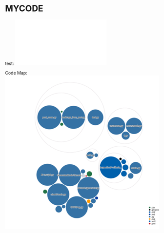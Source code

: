 # MYCODE

test:
![Glasses Project](./Brillen_Project.stl)


Code Map:
![Visualization of the codebase](./diagram.svg)
